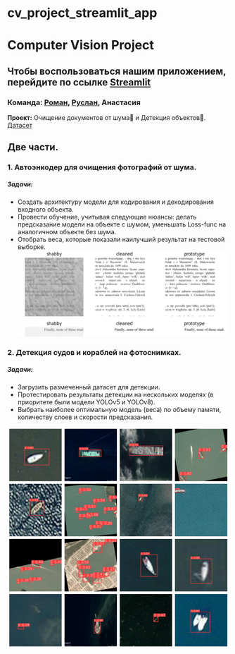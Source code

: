 # cv_project_streamlit_app

# Computer Vision Project

## Чтобы воспользоваться нашим приложением, перейдите по ссылке [Streamlit](https://computervision-yolo.streamlit.app)

### Команда: [Роман](https://github.com/r-makushkin), [Руслан](https://github.com/ruslan-DS), Анастасия

**Проект:** Очищение документов от шума📝 и Детекция объектов🔎. [Датасет](https://www.kaggle.com/datasets/siddharthkumarsah/ships-in-aerial-images)
## Две части.
### 1. Автоэнкодер для очищения фотографий от шума.
##### Задачи:
* Создать архитектуру модели для кодирования и декодирования входного объекта.
* Провести обучение, учитывая следующие нюансы: делать предсказание модели на объекте с шумом, уменьшать Loss-func на аналогичном объекте без шума.
* Отобрать веса, которые показали наилучший результат на тестовой выборке.
![картинка](images/noise1.png)

### 2. Детекция судов и кораблей на фотоснимках.
#####  Задачи:
* Загрузить размеченный датасет для детекции.
* Протестировать результаты детекции на нескольких моделях (в приоритете были модели YOLOv5 и YOLOv8).
* Выбрать наиболее оптимальную модель (веса) по объему памяти, количеству слоев и скорости предсказания.

![картинка](images/yolo_8n_res.png)
